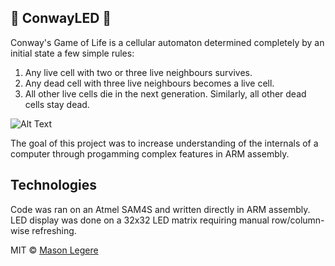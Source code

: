 ## :rotating_light: ConwayLED :rotating_light:

Conway's Game of Life is a cellular automaton determined completely by an initial state a few simple rules: 

1. Any live cell with two or three live neighbours survives.
2. Any dead cell with three live neighbours becomes a live cell.
3. All other live cells die in the next generation. Similarly, all other dead cells stay dead.

![Alt Text](https://gph.is/g/ZOkMljy)

The goal of this project was to increase understanding of the internals of a computer through progamming 
complex features in ARM assembly. 

## Technologies 
Code was ran on an Atmel SAM4S and written directly in ARM assembly. LED display was done on a 32x32 LED matrix 
requiring manual row/column-wise refreshing. 


MIT © [Mason Legere]()
